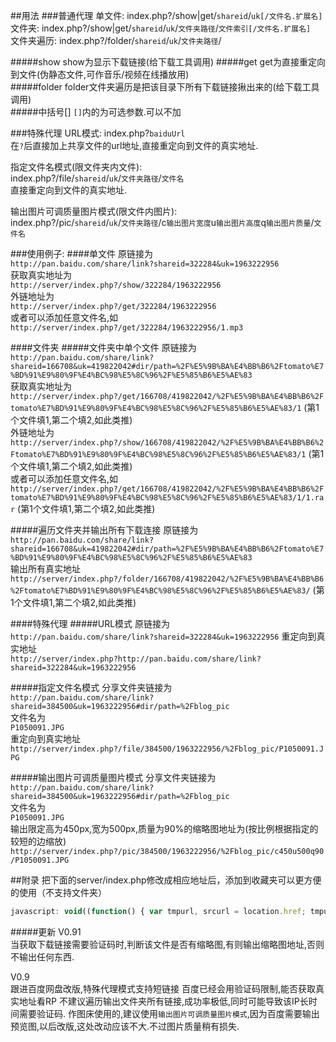 
##用法
###普通代理
单文件:        index.php?/show|get/`shareid`/`uk[/文件名.扩展名]`         
文件夹:        index.php?/show|get/`shareid`/`uk`/`文件夹路径`/`文件索引[/文件名.扩展名]`         
文件夹遍历:  index.php?/folder/`shareid`/`uk`/`文件夹路径`/         
                    
#####show
show为显示下载链接(给下载工具调用)
#####get
get为直接重定向到文件(伪静态文件,可作音乐/视频在线播放用)         
#####folder
folder文件夹遍历是把该目录下所有下载链接揪出来的(给下载工具调用)         
#####中括号[]
`[]`内的为可选参数.可以不加                  
                    
###特殊代理
URL模式:      index.php?`baiduUrl`         
在`?`后直接加上共享文件的url地址,直接重定向到文件的真实地址.                 

指定文件名模式(限文件夹内文件):                    
index.php?/file/`shareid`/`uk`/`文件夹路径`/`文件名`                   
直接重定向到文件的真实地址.
                
输出图片可调质量图片模式(限文件内图片):                
index.php?/pic/`shareid`/`uk`/`文件夹路径`/c`输出图片宽度`u`输出图片高度`q`输出图片质量`/`文件名`                   

###使用例子:
####单文件
原链接为                    
`http://pan.baidu.com/share/link?shareid=322284&uk=1963222956`                    
获取真实地址为                    
`http://server/index.php?/show/322284/1963222956`                    
外链地址为                    
`http://server/index.php?/get/322284/1963222956`                    
或者可以添加任意文件名,如                    
`http://server/index.php?/get/322284/1963222956/1.mp3`                    

####文件夹
#####文件夹中单个文件
原链接为                    
`http://pan.baidu.com/share/link?shareid=166708&uk=419822042#dir/path=%2F%E5%9B%BA%E4%BB%B6%2Ftomato%E7%BD%91%E9%80%9F%E4%BC%98%E5%8C%96%2F%E5%85%B6%E5%AE%83`                    
获取真实地址为                    
`http://server/index.php?/get/166708/419822042/%2F%E5%9B%BA%E4%BB%B6%2Ftomato%E7%BD%91%E9%80%9F%E4%BC%98%E5%8C%96%2F%E5%85%B6%E5%AE%83/1`          (第1个文件填1,第二个填2,如此类推)                    
外链地址为                    
`http://server/index.php?/show/166708/419822042/%2F%E5%9B%BA%E4%BB%B6%2Ftomato%E7%BD%91%E9%80%9F%E4%BC%98%E5%8C%96%2F%E5%85%B6%E5%AE%83/1`          (第1个文件填1,第二个填2,如此类推)                    
或者可以添加任意文件名,如                    
`http://server/index.php?/get/166708/419822042/%2F%E5%9B%BA%E4%BB%B6%2Ftomato%E7%BD%91%E9%80%9F%E4%BC%98%E5%8C%96%2F%E5%85%B6%E5%AE%83/1/1.rar`    (第1个文件填1,第二个填2,如此类推)                    
                    
#####遍历文件夹并输出所有下载连接
原链接为                    
`http://pan.baidu.com/share/link?shareid=166708&uk=419822042#dir/path=%2F%E5%9B%BA%E4%BB%B6%2Ftomato%E7%BD%91%E9%80%9F%E4%BC%98%E5%8C%96%2F%E5%85%B6%E5%AE%83`                    
输出所有真实地址                    
`http://server/index.php?/folder/166708/419822042/%2F%E5%9B%BA%E4%BB%B6%2Ftomato%E7%BD%91%E9%80%9F%E4%BC%98%E5%8C%96%2F%E5%85%B6%E5%AE%83/`           (第1个文件填1,第二个填2,如此类推)                    
                    
####特殊代理
#####URL模式
原链接为                    
`http://pan.baidu.com/share/link?shareid=322284&uk=1963222956`
重定向到真实地址                    
`http://server/index.php?http://pan.baidu.com/share/link?shareid=322284&uk=1963222956`                             
                    
#####指定文件名模式
分享文件夹链接为                    
`http://pan.baidu.com/share/link?shareid=384500&uk=1963222956#dir/path=%2Fblog_pic`                    
文件名为                    
`P1050091.JPG`                   
重定向到真实地址                  
`http://server/index.php?/file/384500/1963222956/%2Fblog_pic/P1050091.JPG`                  
                 
#####输出图片可调质量图片模式
分享文件夹链接为                    
`http://pan.baidu.com/share/link?shareid=384500&uk=1963222956#dir/path=%2Fblog_pic`                    
文件名为                    
`P1050091.JPG`                   
输出限定高为450px,宽为500px,质量为90%的缩略图地址为(按比例根据指定的较短的边缩放)                    
`http://server/index.php?/pic/384500/1963222956/%2Fblog_pic/c450u500q90/P1050091.JPG`                  

##附录
把下面的server/index.php修改成相应地址后，添加到收藏夹可以更方便的使用（不支持文件夹）
```js
javascript: void((function() { var tmpurl, srcurl = location.href; tmpurl = srcurl.replace('pan.baidu.com/share', 'server/index.php').replace('/link?', '/?/get').replace('shareid=', '\/').replace('&uk=', '\/').replace('#dir/path=', '\/'); var name=prompt('请右键复制URL，或者点击确定直接下载',tmpurl); if(name!=null && name!='') window.open(tmpurl,'');})())
```
#####更新
V0.91                                
当获取下载链接需要验证码时,判断该文件是否有缩略图,有则输出缩略图地址,否则不输出任何东西.

V0.9                               
跟进百度网盘改版,特殊代理模式支持短链接
百度已经会用验证码限制,能否获取真实地址看RP
不建议遍历输出文件夹所有链接,成功率极低,同时可能导致该IP长时间需要验证码.
作图床使用的,建议使用`输出图片可调质量图片模式`,因为百度需要输出预览图,以后改版,这处改动应该不大.不过图片质量稍有损失.